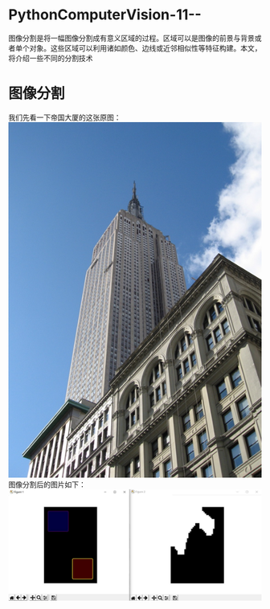 # PythonComputerVision-11--
图像分割是将一幅图像分割成有意义区域的过程。区域可以是图像的前景与背景或者单个对象。这些区域可以利用诸如颜色、边线或近邻相似性等特征构建。本文，将介绍一些不同的分割技术
# 图像分割

我们先看一下帝国大厦的这张原图：  
![image](https://github.com/Nocami/PythonComputerVision-11--/blob/master/image/empire.jpg)  
图像分割后的图片如下：  
![image](https://github.com/Nocami/PythonComputerVision-11--/blob/master/image/1.jpg)  
